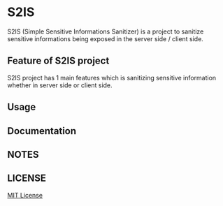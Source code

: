 # S2IS

S2IS (Simple Sensitive Informations Sanitizer) is a project to sanitize sensitive informations being exposed in the server side / client side.

## Feature of S2IS project

S2IS project has 1 main features which is sanitizing sensitive information whether in server side or client side.

## Usage

## Documentation

## NOTES

## LICENSE

[MIT License](https://github.com/haroldHH/S2IS/blob/master/LICENSE.txt)